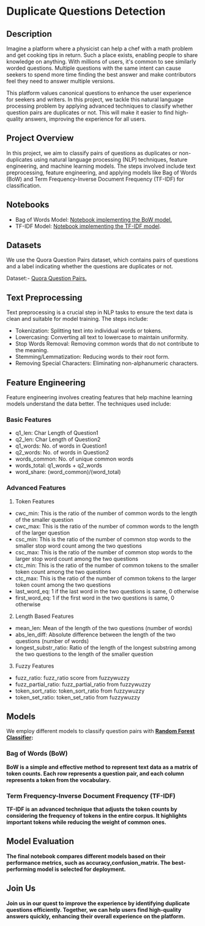 # Duplicate Questions Detection
## Description
Imagine a platform where a physicist can help a chef with a math problem and get cooking tips in return. Such a place exists, enabling people to share knowledge on anything. With millions of users, it's common to see similarly worded questions. Multiple questions with the same intent can cause seekers to spend more time finding the best answer and make contributors feel they need to answer multiple versions.

This platform values canonical questions to enhance the user experience for seekers and writers. In this project, we tackle this natural language processing problem by applying advanced techniques to classify whether question pairs are duplicates or not. This will make it easier to find high-quality answers, improving the experience for all users.
## Project Overview
In this project, we aim to classify pairs of questions as duplicates or non-duplicates using natural language processing (NLP) techniques, feature engineering, and machine learning models. The steps involved include text preprocessing, feature engineering, and applying models like Bag of Words (BoW) and Term Frequency-Inverse Document Frequency (TF-IDF) for classification.

## Notebooks

- Bag of Words Model: [Notebook implementing the BoW model.](https://www.kaggle.com/code/gyanbardhan/bow-00)
- TF-IDF Model: [Notebook implementing the TF-IDF model](https://github.com/Gyanbardhan/Duplicate-Question/blob/main/TF-IDF.ipynb).

## Datasets
We use the Quora Question Pairs dataset, which contains pairs of questions and a label indicating whether the questions are duplicates or not.

Dataset:- [Quora Question Pairs.](https://www.kaggle.com/datasets/gyanbardhan/quora-duplicate-questions-copy)

## Text Preprocessing
Text preprocessing is a crucial step in NLP tasks to ensure the text data is clean and suitable for model training. The steps include:

- Tokenization: Splitting text into individual words or tokens.
- Lowercasing: Converting all text to lowercase to maintain uniformity.
- Stop Words Removal: Removing common words that do not contribute to the meaning.
- Stemming/Lemmatization: Reducing words to their root form.
- Removing Special Characters: Eliminating non-alphanumeric characters.
## Feature Engineering
Feature engineering involves creating features that help machine learning models understand the data better. The techniques used include:
### Basic Features
- q1_len: Char Length of Question1
- q2_len: Char Length of Question2
- q1_words: No. of words in Question1
- q2_words: No. of words in Question2
- words_common: No. of unique common words
- words_total: q1_words + q2_words
- word_share: (word_common)/(word_total)
### Advanced Features
1. Token Features
- cwc_min: This is the ratio of the number of common words to the length of the smaller question
- cwc_max: This is the ratio of the number of common words to the length of the larger question
- csc_min: This is the ratio of the number of common stop words to the smaller stop word count among the two questions
- csc_max: This is the ratio of the number of common stop words to the larger stop word count among the two questions
- ctc_min: This is the ratio of the number of common tokens to the smaller token count among the two questions
- ctc_max: This is the ratio of the number of common tokens to the larger token count among the two questions
- last_word_eq: 1 if the last word in the two questions is same, 0 otherwise
- first_word_eq: 1 if the first word in the two questions is same, 0 otherwise
2. Length Based Features
- mean_len: Mean of the length of the two questions (number of words)
- abs_len_diff: Absolute difference between the length of the two questions (number of words)
- longest_substr_ratio: Ratio of the length of the longest substring among the two questions to the length of the smaller question
3. Fuzzy Features
- fuzz_ratio: fuzz_ratio score from fuzzywuzzy
- fuzz_partial_ratio: fuzz_partial_ratio from fuzzywuzzy
- token_sort_ratio: token_sort_ratio from fuzzywuzzy
- token_set_ratio: token_set_ratio from fuzzywuzzy

## Models 
We employ different models to classify question pairs with [<b>Random Forest Classifier<b>](https://scikit-learn.org/stable/modules/generated/sklearn.ensemble.RandomForestClassifier.html):

### Bag of Words (BoW)
BoW is a simple and effective method to represent text data as a matrix of token counts. Each row represents a question pair, and each column represents a token from the vocabulary.

### Term Frequency-Inverse Document Frequency (TF-IDF)
TF-IDF is an advanced technique that adjusts the token counts by considering the frequency of tokens in the entire corpus. It highlights important tokens while reducing the weight of common ones.

## Model Evaluation
The final notebook compares different models based on their performance metrics, such as accuracy,confusion_matrix. The best-performing model is selected for deployment.


## Join Us
Join us in our quest to improve the experience by identifying duplicate questions efficiently. Together, we can help users find high-quality answers quickly, enhancing their overall experience on the platform.
